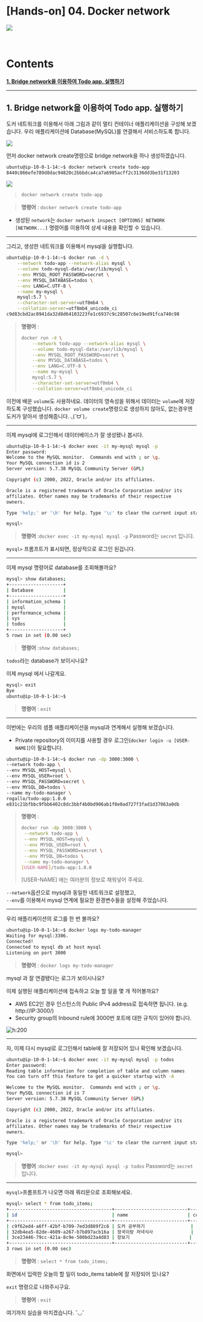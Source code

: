 
# [Hands-on] 04. Docker network

![](img/hands_on.png)

<br>

# Contents

**[1. Bridge network을 이용하여 Todo app. 실행하기]()**

---

## 1. Bridge network을 이용하여 Todo app. 실행하기

도커 네트워크를 이용해서 아래 그림과 같이 멀티 컨테이너 애플리케이션을 구성해 보겠습니다.
우리 애플리케이션에 Database(MySQL)를 연결해서 서비스하도록 합니다.

![](img/multi-app-architecture.png)


먼저 docker network create명령으로 bridge network을 하나 생성하겠습니다.
```bash
ubuntu@ip-10-0-1-14:~$ docker network create todo-app
8440c866efe789d8dac94820c2bbbdca4ca7a6985acff2c3136dd3be31f13203
```

![](img/command.png)
>```bash
>docker network create todo-app
>```

> **명령어** : `docker network create todo-app`  
- 생성된 `network`는 `docker network inspect [OPTIONS] NETWORK [NETWORK...]` 명령어를 이용하여 상세 내용을 확인할 수 있습니다.

---

그리고, 생성한 네트워크를 이용해서 mysql을 실행합니다.
```bash
ubuntu@ip-10-0-1-14:~$ docker run -d \
    --network todo-app --network-alias mysql \
    --volume todo-mysql-data:/var/lib/mysql \
    --env MYSQL_ROOT_PASSWORD=secret \
    --env MYSQL_DATABASE=todos \
    --env LANG=C.UTF-8 \
    --name my-mysql \
    mysql:5.7 \
    --character-set-server=utf8mb4 \
    --collation-server=utf8mb4_unicode_ci
c9d83cbd2ac8941da32d8d64103223fe1c6937c9c28507c6e19ed91fca740c98
```
> **명령어** :
> ```bash
> docker run -d \
>     --network todo-app --network-alias mysql \
>     --volume todo-mysql-data:/var/lib/mysql \
>     --env MYSQL_ROOT_PASSWORD=secret \
>     --env MYSQL_DATABASE=todos \
>     --env LANG=C.UTF-8 \
>     --name my-mysql \
>     mysql:5.7 \
>     --character-set-server=utf8mb4 \
>     --collation-server=utf8mb4_unicode_ci
> ```

이전에 배운 `volume`도 사용하네요.
데이터의 영속성을 위해서 데이터는 `volume`에 저장하도록 구성했습니다.
`docker volume create`명령으로 생성하지 않아도, 없는경우엔 도커가 알아서 생성해줍니다. ◟(ˊᗨˋ)◞ 

---

이제 mysql에 로그인해서 데이터베이스가 잘 생성됐나 봅시다.  
```bash
ubuntu@ip-10-0-1-14:~$ docker exec -it my-mysql mysql -p
Enter password:
Welcome to the MySQL monitor.  Commands end with ; or \g.
Your MySQL connection id is 2
Server version: 5.7.38 MySQL Community Server (GPL)

Copyright (c) 2000, 2022, Oracle and/or its affiliates.

Oracle is a registered trademark of Oracle Corporation and/or its
affiliates. Other names may be trademarks of their respective
owners.

Type 'help;' or '\h' for help. Type '\c' to clear the current input statement.

mysql>
```
> **명령어** :`docker exec -it my-mysql mysql -p`
Password는 `secret` 입니다.  

`mysql>` 프롬프트가 표시되면, 정상적으로 로그인 된겁니다.

---

이제 mysql 명령어로 database를 조회해볼까요?
```bash
mysql> show databases;
+--------------------+
| Database           |
+--------------------+
| information_schema |
| mysql              |
| performance_schema |
| sys                |
| todos              |
+--------------------+
5 rows in set (0.00 sec)
```
> **명령어** :`show databases;`

`todos`라는 database가 보이시나요?  

이제 mysql 에서 나갈게요.
```bash
mysql> exit
Bye
ubuntu@ip-10-0-1-14:~$
```
> **명령어** : `exit`

---

이번에는 우리의 샘플 애플리케이션을 mysql과 연계해서 실행해 보겠습니다.
- Private repository의 이미지를 사용할 경우 로그인(`docker login -u [USER-NAME]`)이 필요합니다.
```bash
ubuntu@ip-10-0-1-14:~$ docker run -dp 3000:3000 \
--network todo-app \
--env MYSQL_HOST=mysql \
--env MYSQL_USER=root \
--env MYSQL_PASSWORD=secret \
--env MYSQL_DB=todos \
--name my-todo-manager \
rogallo/todo-app:1.0.0
e831c21bfbbc9fbb6402c8dc3bbf4b0bd906ab1f0e0ad727f3fad1d37063a0db
```
> **명령어** : 
> ```bash
> docker run -dp 3000:3000 \
>  --network todo-app \
>  --env MYSQL_HOST=mysql \
>  --env MYSQL_USER=root \
>  --env MYSQL_PASSWORD=secret \
>  --env MYSQL_DB=todos \
>  --name my-todo-manager \
> [USER-NAME]/todo-app:1.0.0
> ```  
> [USER-NAME] 에는 여러분의 정보로 채워넣어 주세요.

`--network`옵션으로 mysql과 동일한 네트워크로 설정했고,  
`--env`를 이용해서 mysql 연계에 필요한 환경변수들을 설정해 주었습니다.

---

우리 애플리케이션의 로그를 한 번 볼까요?  
```bash
ubuntu@ip-10-0-1-14:~$ docker logs my-todo-manager
Waiting for mysql:3306.
Connected!
Connected to mysql db at host mysql
Listening on port 3000
```
> **명령어** : `docker logs my-todo-manager`

mysql 과 잘 연결됐다는 로그가 보이시나요?

이제 실행된 애플리케이션에 접속하고 오늘 할 일을 몇 개 적어볼까요?
- AWS EC2인 경우 인스턴스의 Public IPv4 address로 접속하면 됩니다. (e.g. http://IP:3000/)
- Security group의 Inbound rule에 3000번 포트에 대한 규칙이 있어야 합니다.

![h:200](img/todo-list-sample3.png)

---

자, 이제 다시 mysql로 로그인해서 table에 잘 저장되어 있나 확인해 보겠습니다.  
```bash
ubuntu@ip-10-0-1-14:~$ docker exec -it my-mysql mysql -p todos
Enter password:
Reading table information for completion of table and column names
You can turn off this feature to get a quicker startup with -A

Welcome to the MySQL monitor.  Commands end with ; or \g.
Your MySQL connection id is 7
Server version: 5.7.38 MySQL Community Server (GPL)

Copyright (c) 2000, 2022, Oracle and/or its affiliates.

Oracle is a registered trademark of Oracle Corporation and/or its
affiliates. Other names may be trademarks of their respective
owners.

Type 'help;' or '\h' for help. Type '\c' to clear the current input statement.

mysql>
```
> **명령어** :`docker exec -it my-mysql mysql -p todos`
Password는 `secret` 입니다.

---

`mysql>`프롬프트가 나오면 아래 쿼리문으로 조회해보세요.

```bash
mysql> select * from todo_items;
+--------------------------------------+---------------------------+-----------+
| id                                   | name                      | completed |
+--------------------------------------+---------------------------+-----------+
| c9f62ed4-a6ff-42bf-b709-7ed3d889f2c6 | 도커 공부하기                 |         1 |
| 32db4ea5-82de-4609-a267-b7b897acb16a | 정국이랑 저녁식사              |         0 |
| 3ce23446-79cc-421a-8c9e-500bd23a4d83 | 장보기                      |         0 |
+--------------------------------------+---------------------------+-----------+
3 rows in set (0.00 sec)
```  
> **명령어** : `select * from todo_items;` 

화면에서 입력한 오늘의 할 일이 todo_items table에 잘 저장되어 있나요?

`exit` 명령으로 나와주시구요.
> **명령어** : `exit`  

여기까지 실습을 마치겠습니다.  ˘◡˘
